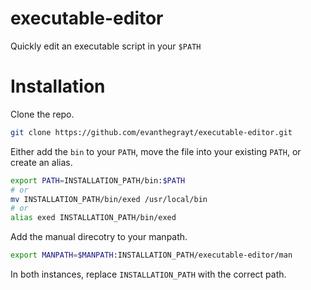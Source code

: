 # executable-editor
Quickly edit an executable script in your `$PATH`

# Installation
Clone the repo.

```bash
git clone https://github.com/evanthegrayt/executable-editor.git
```

Either add the `bin` to your `PATH`, move the file into your existing `PATH`, or
create an alias.

```bash
export PATH=INSTALLATION_PATH/bin:$PATH
# or
mv INSTALLATION_PATH/bin/exed /usr/local/bin
# or
alias exed INSTALLATION_PATH/bin/exed
```

Add the manual direcotry to your manpath.

```bash
export MANPATH=$MANPATH:INSTALLATION_PATH/executable-editor/man
```

In both instances, replace `INSTALLATION_PATH` with the correct path.

